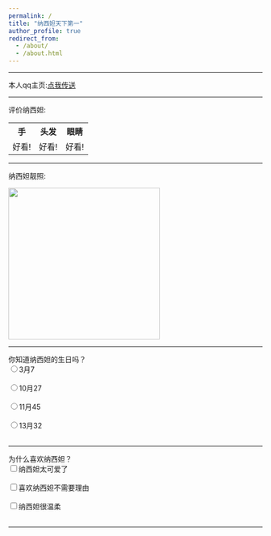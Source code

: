 ```yaml
---
permalink: /
title: "纳西妲天下第一"
author_profile: true
redirect_from: 
  - /about/
  - /about.html
---
```


<hr>
<p>本人qq主页:<a 
href ="https://qm.qq.com/q/QEjb2t4e6A"
targer ="_blank">点我传送
</a></p>
<hr>
<p>评价纳西妲:</p>
<table>   
    <tr>
        <th>手</th>
        <th>头发</th>
        <th>眼睛</th>
    </tr>
    <tr>
        <td>好看!</td>
        <td>好看!</td>
        <td>好看!</td>
    </tr>
</table>
<hr>
<p>纳西妲靓照:</p>
<img src="https://i.postimg.cc/Y9v6kLK9/nxd.png"
height ="300">
<hr>
<form>
    <label>你知道纳西妲的生日吗？</label><br>
    <input type="radio" name="one">3月7<br><br>
    <input type="radio" name="one">10月27<br><br>
    <input type="radio" name="one">11月45<br><br>
    <input type="radio" name="one">13月32<br><br>
</form>
<hr>
<form>
  <label>为什么喜欢纳西妲？</label><br>
  <input type="checkbox" name="cause">纳西妲太可爱了<br><br>
  <input type="checkbox" name="cause">喜欢纳西妲不需要理由<br><br>
  <input type="checkbox" name="cause">纳西妲很温柔<br><br>
</form>
<hr>
